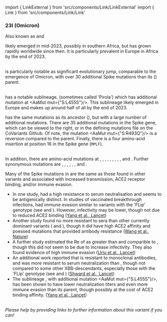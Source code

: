 import { LinkExternal } from 'src/components/Link/LinkExternal'
import { Link } from 'src/components/Link/Link'




<MdxContent filepath="VoCHeader.md'" />

### 23I (Omicron)
Also known as <VarOrLin name="23I (Omicron)" invert={true}/> and <Who name="Omicron" />

<MdxContent filepath="OmicronHeader.md'" />

<VarOrLin name="23I (Omicron)"/> likely emerged in mid-2023, possibly in southern Africa, but has grown rapidly worldwide since then. It is particularly prevalent in Europe in Africa by the end of 2023.
<br/><br/>

<VarOrLin name="23I (Omicron)" prefix=""/> is particularly notable as significant evolutionary jump, comparable to the emergence of Omicron, with over 30 additional Spike mutations than its <VarOrLin name="21L (Omicron)" prefix=""/> (<Lin name="BA.2" />) parent.
<br/>
<br/>

<VarOrLin name="23I (Omicron)" prefix=""/> has a notable sublineage, <Lin name="JN.1" /> (sometimes called 'Pirola') which has additional mutation at <AaMut mut={"S:L455S"}/>. This sublineage likely emerged in Europe and makes up around half of all <VarOrLin name="23I (Omicron)" prefix=""/> by the end of 2023.

<VarOrLin name="23I (Omicron)" prefix=""/> has the same mutations as its ancestor <VarOrLin name="21L (Omicron)" prefix=""/> (<Lin name="BA.2" />), but with a large number of additional mutations. There are 35 additional mutations in the Spike gene, which can be viewed to the right, or in the <LinkExternal href="https://github.com/hodcroftlab/covariants/blob/master/defining_mutations/23I.Omicron.tsv">defining mutations file</LinkExternal> on the CoVariants Github. Of note, the mutation <AaMut mut={"S:R493Q"}/> is a reversion compared to the <VarOrLin name="21L (Omicron)" prefix=""/> parent. Finally, there is a four amino-acid insertion at position 16 in the Spike gene (<code>MPLF</code>).

<br/>
In addition, there are amino-acid mutations at <AaMut mut={"ORF1a:A211D"}/>, <AaMut mut={"ORF1a:V1056L"}/>, <AaMut mut={"ORF1a:N2526S"}/>, <AaMut mut={"ORF1a:A2710T"}/>, <AaMut mut={"ORF1a:V3593F"}/>, <AaMut mut={"ORF1a:T4175I"}/>, <AaMut mut={"M:D3H"}/>, <AaMut mut={"M:T30A"}/>, <AaMut mut={"M:A104V"}/>, and <AaMut mut={"M:Q229K"}/>. Further synonymous mutations are <NucMut mut="C8293T" />, <NucMut mut="T13339C" />, <NucMut mut="T15756A" />, <NucMut mut="A18492G" />, <NucMut mut="C21622T" />, <NucMut mut="C25207T" />, and <NucMut mut="C26681T" />. 
<br/>

Many of the Spike mutations in <VarOrLin name="23I (Omicron)" prefix=""/> are the same as those found in other variants and associated with increased transmission, ACE2 receptor binding, and/or immune evasion. 

- In one study, <VarOrLin name="23I (Omicron)" prefix=""/> had a high resistance to serum neutralisation and seems to be antigenically distinct. In studies of vaccinated breakthrough infections, <VarOrLin name="23I (Omicron)" prefix=""/> had immune evasion simliar to variants with the 'FLip' genotype (see <VarOrLin name="23G (Omicron)" prefix=""/> and <VarOrLin name="23H (Omicron)" prefix=""/>). However, infectivity may be lower, though not due to reduced ACE2 binding ([Yang et al., Lancet](https://www.thelancet.com/journals/laninf/article/PIIS1473-3099(23)00573-X/fulltext))
- Another study found <VarOrLin name="23I (Omicron)" prefix=""/> no more resistant to sera than other currently dominant variants (<VarOrLin name="23A (Omicron)" prefix=""/> and <VarOrLin name="23F (Omicron)" prefix=""/>), though it did have high ACE2 affinity and poessed mutations that provided antibody resistance ([Wang et al., Nature](https://www.nature.com/articles/s41586-023-06750-w)) 
- A further study estimated the Re of <VarOrLin name="23I (Omicron)" prefix=""/> as greater than <VarOrLin name="23A (Omicron)" prefix=""/> and comparible to <VarOrLin name="23F (Omicron)" prefix=""/>, though this did not seem to be due to increase infectivity. They also found evidence of high immune evasion ([Uriu et al., Lancet](https://www.thelancet.com/journals/laninf/article/PIIS1473-3099(23)00575-3/fulltext))
- An additional work reported that <VarOrLin name="23I (Omicron)" prefix=""/> is resistant to monoclonal antibodies, and was more resistant to serum neutralization than <VarOrLin name="23A (Omicron)" prefix=""/>, though not compared to some other XBB-descendants, especially those with the 'FLip' genotype (see <VarOrLin name="23G (Omicron)" prefix=""/> and <VarOrLin name="23H (Omicron)" prefix=""/>) ([Shward et al., Lancet](https://www.thelancet.com/journals/laninf/article/PIIS1473-3099(23)00588-1/fulltext))
- The sublineage <Lin name="JN.1" />, with additional mutation <AaMut mut={"S:L455S"}/>, has been shown to have lower neutralization titers and even more immune evasion than its parent, though possibly at the cost of ACE2 binding affinity. ([Yang et al., Lancet](https://www.thelancet.com/journals/laninf/article/PIIS1473-3099(23)00744-2/fulltext))

<br/>
<i>Please help by providing links to further information about this variant if you can!</i>




